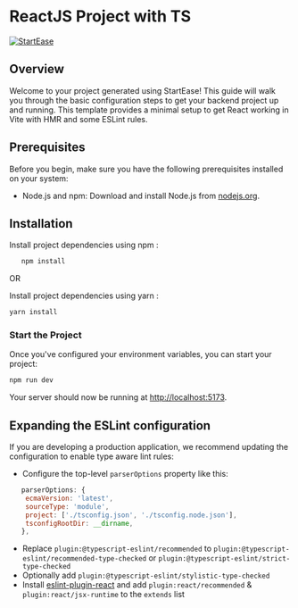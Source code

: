# ReactJS Project with TS

[![StartEase](https://img.shields.io/badge/Generated%20by-StartEase-blue)](https://github.com/JC-Coder/startease)

## Overview

Welcome to your project generated using StartEase! This guide will walk you through the basic configuration steps to get your backend project up and running.
This template provides a minimal setup to get React working in Vite with HMR and some ESLint rules.

## Prerequisites

Before you begin, make sure you have the following prerequisites installed on your system:

- Node.js and npm: Download and install Node.js from [nodejs.org](https://nodejs.org/).

## Installation

Install project dependencies using npm :

```bash
   npm install
```

OR

Install project dependencies using yarn :

```bash
yarn install
```

### Start the Project

Once you've configured your environment variables, you can start your project:

```bash
npm run dev
```

Your server should now be running at <http://localhost:5173>.

## Expanding the ESLint configuration

If you are developing a production application, we recommend updating the configuration to enable type aware lint rules:

- Configure the top-level `parserOptions` property like this:

```js
   parserOptions: {
    ecmaVersion: 'latest',
    sourceType: 'module',
    project: ['./tsconfig.json', './tsconfig.node.json'],
    tsconfigRootDir: __dirname,
   },
```

- Replace `plugin:@typescript-eslint/recommended` to `plugin:@typescript-eslint/recommended-type-checked` or `plugin:@typescript-eslint/strict-type-checked`
- Optionally add `plugin:@typescript-eslint/stylistic-type-checked`
- Install [eslint-plugin-react](https://github.com/jsx-eslint/eslint-plugin-react) and add `plugin:react/recommended` & `plugin:react/jsx-runtime` to the `extends` list
